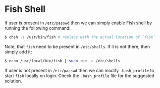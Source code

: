 # Fish Shell

If user is present in `/etc/passwd` then we can simply enable Fish shell by running the following command:

```bash
$ chsh -s /usr/bin/fish # replace with the actual location of `fish`
```

Note, that `fish` need to be present in `/etc/shells`. If it is not there, then simply add it:

```bash
$ echo /usr/local/bin/fish | sudo tee -a /etc/shells
```

If user is not present in `/etc/passwd` then we can modify `.bash_profile` to start `fish` locally on login. Check the `.bash_profile` file for the suggested solution.
